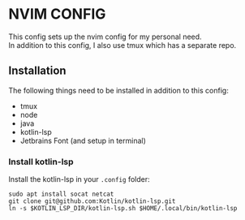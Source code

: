 # NVIM CONFIG

This config sets up the nvim config for my personal need.  
In addition to this config, I also use tmux which has a separate repo.  

## Installation

The following things need to be installed in addition to this config:

- tmux
- node
- java
- kotlin-lsp
- Jetbrains Font (and setup in terminal)


### Install kotlin-lsp

Install the kotlin-lsp in your `.config` folder:

```
sudo apt install socat netcat
git clone git@github.com:Kotlin/kotlin-lsp.git
ln -s $KOTLIN_LSP_DIR/kotlin-lsp.sh $HOME/.local/bin/kotlin-lsp
```
